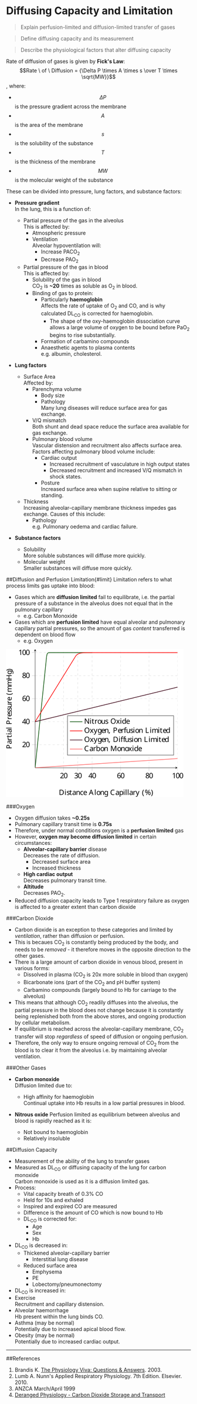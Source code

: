 # Diffusing Capacity and Limitation
> Explain perfusion-limited and diffusion-limited transfer of gases

<!--></!-->
 
> Define diffusing capacity and its measurement

<!--></!-->

> Describe the physiological factors that alter diffusing capacity

Rate of diffusion of gases is given by **Fick's Law**:  
$$Rate \ of \ Diffusion = {\Delta P \times A \times s \over T \times \sqrt{MW}}$$, where:
  * $$\Delta P$$ is the pressure gradient across the membrane
  * $$A$$ is the area of the membrane
  * $$s$$ is the solubility of the substance
  * $$T$$ is the thickness of the membrane
  * $$MW$$ is the molecular weight of the substance

These can be divided into pressure, lung factors, and substance factors:
* **Pressure gradient**  
In the lung, this is a function of:
  * Partial pressure of the gas in the alveolus  
  This is affected by:
    * Atmospheric pressure
    * Ventilation  
    Alveolar hypoventilation will:
      * Increase PACO<sub>2</sub>
      * Decrease PAO<sub>2</sub>
  * Partial pressure of the gas in blood  
  This is affected by:
    * Solubility of the gas in blood  
    CO<sub>2</sub> is **~20** times as soluble as O<sub>2</sub> in blood.
    * Binding of gas to protein:
      * Particularly **haemoglobin**  
      Affects the rate of uptake of O<sub>2</sub> and CO, and is why calculated DL<sub>CO</sub> is corrected for haemoglobin.
        * The shape of the oxy-haemoglobin dissociation curve allows a large volume of oxygen to be bound before PaO<sub>2</sub> begins to rise substantially.  
      * Formation of carbamino compounds
      * Anaesthetic agents to plasma contents  
      e.g. albumin, cholesterol.


* **Lung factors**
  * Surface Area  
  Affected by:
    * Parenchyma volume  
      * Body size
      * Pathology  
      Many lung diseases will reduce surface area for gas exchange.
    * V/Q mismatch  
    Both shunt and dead space reduce the surface area available for gas exchange.
    * Pulmonary blood volume  
    Vascular distension and recruitment also affects surface area. Factors affecting pulmonary blood volume include:
      * Cardiac output  
        * Increased recruitment of vasculature in high output states
        * Decreased recruitment and increased V/Q mismatch in shock states.
      * Posture  
      Increased surface area when supine relative to sitting or standing.
  * Thickness  
  Increasing alveolar-capillary membrane thickness impedes gas exchange. Causes of this include:
    * Pathology  
    e.g. Pulmonary oedema and cardiac failure.
  

* **Substance factors**
  * Solubility  
  More soluble substances will diffuse more quickly.
  * Molecular weight  
  Smaller substances will diffuse more quickly.

##Diffusion and Perfusion Limitation{#limit}
Limitation refers to what process limits gas uptake into blood:
* Gases which are **diffusion limited** fail to equilibrate, i.e. the partial pressure of a substance in the alveolus does not equal that in the pulmonary capillary
  * e.g. Carbon Monoxide
* Gases which are **perfusion limited** have equal alveolar and pulmonary capillary partial pressures, so the amount of gas *content* transferred is dependent on blood flow
  * e.g. Oxygen

<img src="resources\diffusion-vs-perfusion-limitation.svg">



###Oxygen
* Oxygen diffusion takes **~0.25s**
* Pulmonary capillary transit time is **0.75s**
* Therefore, under normal conditions oxygen is a **perfusion limited** gas
* However, **oxygen may become diffusion limited** in certain circumstances:
  * **Alveolar-capillary barrier** disease  
  Decreases the rate of diffusion.
    * Decreased surface area
    * Increased thickness
  * **High cardiac output**  
  Decreases pulmonary transit time.
  * **Altitude**  
  Decreases PAO<sub>2</sub>.
* Reduced diffusion capacity leads to Type 1 respiratory failure as oxygen is affected to a greater extent than carbon dioxide

###Carbon Dioxide
* Carbon dioxide is an exception to these categories and limited by *ventilation*, rather than diffusion or perfusion.
* This is becaues CO<sub>2</sub> is constantly being produced by the body, and needs to be *removed* - it therefore moves in the opposite direction to the other gases.
* There is a large amount of carbon dioxide in venous blood, present in various forms:
  * Dissolved in plasma (CO<sub>2</sub> is 20x more soluble in blood than oxygen)
  * Bicarbonate ions (part of the CO<sub>2</sub> and pH buffer system)
  * Carbamino compounds (largely bound to Hb for carriage to the alveolus)
* This means that although CO<sub>2</sub> readily diffuses into the alveolus, the partial pressure in the blood does not change because it is constantly being replenished both from the above stores, and ongoing production by cellular metabolism.
* If equilibrium is reached across the alveolar-capillary membrane, CO<sub>2</sub> transfer will stop *regardless* of speed of diffusion or ongoing perfusion.
* Therefore, the only way to ensure ongoing removal of CO<sub>2</sub> from the blood is to clear it from the alveolus i.e. by maintaining alveolar ventilation.

###Other Gases
* **Carbon monoxide**  
Diffusion limited due to:
  * High affinity for haemoglobin  
  Continual uptake into Hb results in a low partial pressures in blood.


* **Nitrous oxide**
Perfusion limited as equilibrium between alveolus and blood is rapidly reached as it is:
  * Not bound to haemoglobin
  * Relatively insoluble

##Diffusion Capacity
* Measurement of the ability of the lung to transfer gases
* Measured as DL<sub>CO</sub> or diffusing capacity of the lung for carbon monoxide  
Carbon monoxide is used as it is a diffusion limited gas.
* Process:
  * Vital capacity breath of 0.3% CO
  * Held for 10s and exhaled
  * Inspired and expired CO are measured  
  * Difference is the amount of CO which is now bound to Hb
  * DL<sub>CO</sub> is corrected for:
    * Age
    * Sex
    * Hb
* DL<sub>CO</sub> is decreased in:
  * Thickened alveolar-capillary barrier
    * Interstitial lung disease
  * Reduced surface area
    * Emphysema
    * PE
    * Lobectomy/pneumonectomy
* DL<sub>CO</sub> is increased in:
 * Exercise  
 Recruitment and capillary distension.
 * Alveolar haemorrhage  
 Hb present within the lung binds CO.
 * Asthma (may be normal)  
 Potentially due to increased apical blood flow.
 * Obesity (may be normal)   
 Potentially due to increased cardiac output.
   
---
##References
1. Brandis K. [The Physiology Viva: Questions & Answers](http://www.anaesthesiamcq.com/vivabook.php). 2003.
2. Lumb A. Nunn's Applied Respiratory Physiology. 7th Edition. Elsevier. 2010.
3. ANZCA March/April 1999
4. [Deranged Physiology - Carbon Dioxide Storage and Transport](http://www.derangedphysiology.com/main/core-topics-intensive-care/acid-base-disturbances/Chapter%202.0.1/carbon-dioxide-storage-and-transport)
